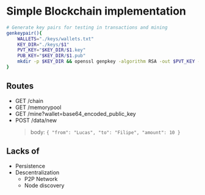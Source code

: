 # Simple Blockchain implementation

```bash
# Generate key pairs for testing in transactions and mining
genkeypair(){
    WALLETS="./keys/wallets.txt"
    KEY_DIR="./keys/$1"
    PVT_KEY="$KEY_DIR/$1.key"
    PUB_KEY="$KEY_DIR/$1.pub"
    mkdir -p $KEY_DIR && openssl genpkey -algorithm RSA -out $PVT_KEY -pkeyopt rsa_keygen_bits:1024 && openssl rsa -pubout -in $PVT_KEY -out $PUB_KEY && echo "$1: $(base64 -w0 $PUB_KEY)" >> $WALLETS
}
```

## Routes
- GET /chain
- GET /memorypool
- GET /mine?wallet=base64_encoded_public_key
- POST /data/new
    > body: `{ "from": "Lucas", "to": "Filipe", "amount": 10 }`

## Lacks of
- Persistence
- Descentralization
    - P2P Network
    - Node discovery
